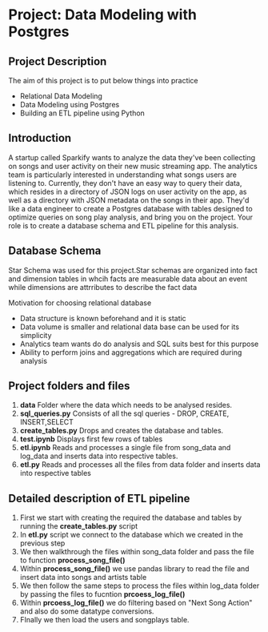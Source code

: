 # Project: Data Modeling with Postgres

## Project Description

The aim of this project is to put below things into practice 
- Relational Data Modeling
- Data Modeling using Postgres
- Building an ETL pipeline using Python


## Introduction

A startup called Sparkify wants to analyze the data they've been collecting on songs and user activity on their new music streaming app. 
The analytics team is particularly interested in understanding what songs users are listening to. 
Currently, they don't have an easy way to query their data, which resides in a directory of JSON logs on user activity on the app, as well as a directory with JSON metadata on the songs in their app.
They'd like a data engineer to create a Postgres database with tables designed to optimize queries on song play analysis, and bring you on the project.
Your role is to create a database schema and ETL pipeline for this analysis.


## Database Schema

Star Schema was used for this project.Star schemas are organized into fact and dimension tables in whcih facts are measurable data about an event while dimensions are attrributes to describe the fact data


Motivation for choosing relational database
- Data structure is known beforehand and it is static
- Data volume is smaller and relational data base can be used for its simplicity
- Analytics team wants do do analysis and SQL suits best for this purpose
- Ability to perform joins and aggregations which are required during analysis




## Project folders and files

1. **data** Folder where the data which needs to be analysed resides.
2. **sql_queries.py** Consists of all the sql queries - DROP, CREATE, INSERT,SELECT
3. **create_tables.py** Drops and creates the database and tables.
4. **test.ipynb** Displays first few rows of tables 
5. **etl.ipynb** Reads and processes a single file from song_data and log_data and inserts data into respective tables. 
6. **etl.py** Reads and processes all the files from data folder and inserts data into respective tables


## Detailed description of ETL pipeline

1. First we start with creating the required the database and tables by running the **create_tables.py** script
2. In **etl.py** script we connect to the database which we created in the previous step
3. We then walkthrough the files within song_data folder and pass the file to function **process_song_file()**
4. Within **process_song_file()** we use pandas library to read the file and insert data into songs and artists table
5. We then follow the same steps to process the files within log_data folder by passing the files to fucntion **prcoess_log_file()**
6. Within **prcoess_log_file()** we do filtering based on "Next Song Action" and also do some datatype conversions.
7. FInally we then load the users and songplays table.


